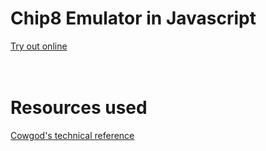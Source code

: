 <h1>
  Chip8 Emulator in Javascript
</h1>

<a href="https://balend.github.io/chip8-emulator-js/">Try out online</a>

<h1>
  <br>
  Resources used
  <br>
</h1>

<a href="http://devernay.free.fr/hacks/chip8/C8TECH10.HTM">Cowgod's technical reference</a>
